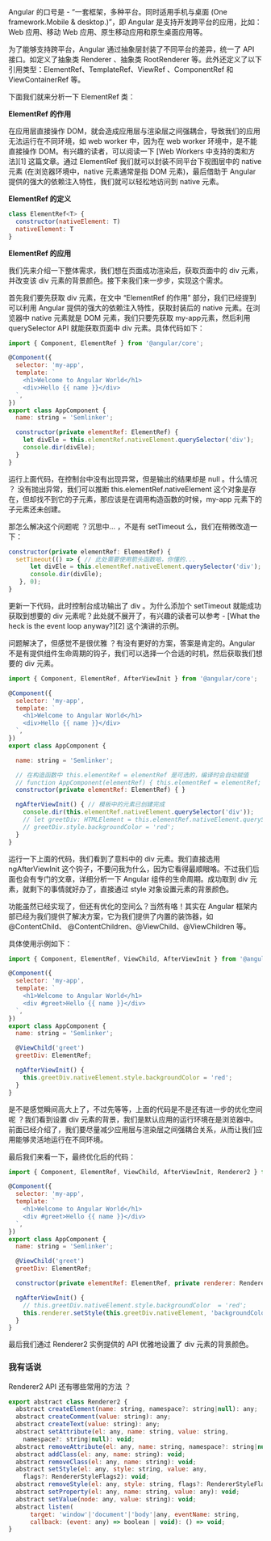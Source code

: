 Angular 的口号是 - “一套框架，多种平台。同时适用手机与桌面 (One framework.Mobile & desktop.)”，即 Angular 是支持开发跨平台的应用，比如：Web 应用、移动 Web 应用、原生移动应用和原生桌面应用等。

为了能够支持跨平台，Angular 通过抽象层封装了不同平台的差异，统一了 API 接口。如定义了抽象类 Renderer 、抽象类 RootRenderer 等。此外还定义了以下引用类型：ElementRef、TemplateRef、ViewRef 、ComponentRef 和 ViewContainerRef 等。

下面我们就来分析一下 ElementRef 类：

**ElementRef 的作用**

在应用层直接操作 DOM，就会造成应用层与渲染层之间强耦合，导致我们的应用无法运行在不同环境，如 web worker 中，因为在 web worker 环境中，是不能直接操作 DOM。有兴趣的读者，可以阅读一下 [Web Workers 中支持的类和方法][1] 这篇文章。通过 ElementRef 我们就可以封装不同平台下视图层中的 native 元素 (在浏览器环境中，native 元素通常是指 DOM 元素)，最后借助于 Angular 提供的强大的依赖注入特性，我们就可以轻松地访问到 native 元素。

**ElementRef 的定义**

```javascript
class ElementRef<T> {
  constructor(nativeElement: T)
  nativeElement: T
}
```



**ElementRef 的应用**

我们先来介绍一下整体需求，我们想在页面成功渲染后，获取页面中的 div 元素，并改变该 div 元素的背景颜色。接下来我们来一步步，实现这个需求。

首先我们要先获取 div 元素，在文中 “ElementRef 的作用” 部分，我们已经提到可以利用 Angular 提供的强大的依赖注入特性，获取封装后的 native 元素。在浏览器中 native 元素就是 DOM 元素，我们只要先获取 my-app元素，然后利用 querySelector API 就能获取页面中 div 元素。具体代码如下：

```javascript
import { Component, ElementRef } from '@angular/core';

@Component({
  selector: 'my-app',
  template: `
    <h1>Welcome to Angular World</h1>
    <div>Hello {{ name }}</div>
  `,
})
export class AppComponent {
  name: string = 'Semlinker';

  constructor(private elementRef: ElementRef) {
    let divEle = this.elementRef.nativeElement.querySelector('div');
    console.dir(divEle);
  }
}
```

运行上面代码，在控制台中没有出现异常，但是输出的结果却是 null 。什么情况 ？ 没有抛出异常，我们可以推断 this.elementRef.nativeElement 这个对象是存在，但却找不到它的子元素，那应该是在调用构造函数的时候，my-app 元素下的子元素还未创建。

那怎么解决这个问题呢 ？沉思中… ，不是有 setTimeout 么，我们在稍微改造一下：

```javascript
constructor(private elementRef: ElementRef) {
  setTimeout(() => { // 此处需要使用箭头函数哈，你懂的...
      let divEle = this.elementRef.nativeElement.querySelector('div');
      console.dir(divEle);
   }, 0);
}
```

更新一下代码，此时控制台成功输出了 div 。为什么添加个 setTimeout 就能成功获取到想要的 div 元素呢？此处就不展开了，有兴趣的读者可以参考 - [What the heck is the event loop anyway?][2] 这个演讲的示例。

问题解决了，但感觉不是很优雅 ？有没有更好的方案，答案是肯定的。Angular 不是有提供组件生命周期的钩子，我们可以选择一个合适的时机，然后获取我们想要的 div 元素。

```javascript
import { Component, ElementRef, AfterViewInit } from '@angular/core';

@Component({
  selector: 'my-app',
  template: `
    <h1>Welcome to Angular World</h1>
    <div>Hello {{ name }}</div>
  `,
})
export class AppComponent {

  name: string = 'Semlinker';

  // 在构造函数中 this.elementRef = elementRef 是可选的，编译时会自动赋值
  // function AppComponent(elementRef) { this.elementRef = elementRef; }
  constructor(private elementRef: ElementRef) { } 

  ngAfterViewInit() { // 模板中的元素已创建完成
    console.dir(this.elementRef.nativeElement.querySelector('div'));
    // let greetDiv: HTMLElement = this.elementRef.nativeElement.querySelector('div'); 
    // greetDiv.style.backgroundColor = 'red';
  }
}
```

运行一下上面的代码，我们看到了意料中的 div 元素。我们直接选用 ngAfterViewInit 这个钩子，不要问我为什么，因为它看得最顺眼咯。不过我们后面也会有专门的文章，详细分析一下 Angular 组件的生命周期。成功取到 div 元素，就剩下的事情就好办了，直接通过 style 对象设置元素的背景颜色。

功能虽然已经实现了，但还有优化的空间么？当然有咯！其实在 Angular 框架内部已经为我们提供了解决方案，它为我们提供了内置的装饰器，如 @ContentChild、 @ContentChildren、@ViewChild、@ViewChildren 等。

具体使用示例如下：

```javascript
import { Component, ElementRef, ViewChild, AfterViewInit } from '@angular/core';

@Component({
  selector: 'my-app',
  template: `
    <h1>Welcome to Angular World</h1>
    <div #greet>Hello {{ name }}</div>
  `,
})
export class AppComponent {
  name: string = 'Semlinker';

  @ViewChild('greet')
  greetDiv: ElementRef;

  ngAfterViewInit() {
    this.greetDiv.nativeElement.style.backgroundColor = 'red';
  }
}
```

是不是感觉瞬间高大上了，不过先等等，上面的代码是不是还有进一步的优化空间呢 ？我们看到设置 div 元素的背景，我们是默认应用的运行环境在是浏览器中。前面已经介绍了，我们要尽量减少应用层与渲染层之间强耦合关系，从而让我们应用能够灵活地运行在不同环境。

最后我们来看一下，最终优化后的代码：

```javascript
import { Component, ElementRef, ViewChild, AfterViewInit, Renderer2 } from '@angular/core';

@Component({
  selector: 'my-app',
  template: `
    <h1>Welcome to Angular World</h1>
    <div #greet>Hello {{ name }}</div>
  `,
})
export class AppComponent {
  name: string = 'Semlinker';

  @ViewChild('greet')
  greetDiv: ElementRef;

  constructor(private elementRef: ElementRef, private renderer: Renderer2) { }

  ngAfterViewInit() {
    // this.greetDiv.nativeElement.style.backgroundColor  = 'red';
    this.renderer.setStyle(this.greetDiv.nativeElement, 'backgroundColor', 'red');
  }
}
```

最后我们通过 Renderer2 实例提供的 API 优雅地设置了 div 元素的背景颜色。

### 我有话说

Renderer2 API 还有哪些常用的方法 ？

```javascript
export abstract class Renderer2 {
  abstract createElement(name: string, namespace?: string|null): any;
  abstract createComment(value: string): any;
  abstract createText(value: string): any;
  abstract setAttribute(el: any, name: string, value: string,
    namespace?: string|null): void;
  abstract removeAttribute(el: any, name: string, namespace?: string|null): void;
  abstract addClass(el: any, name: string): void;
  abstract removeClass(el: any, name: string): void;
  abstract setStyle(el: any, style: string, value: any, 
    flags?: RendererStyleFlags2): void;
  abstract removeStyle(el: any, style: string, flags?: RendererStyleFlags2): void;
  abstract setProperty(el: any, name: string, value: any): void;
  abstract setValue(node: any, value: string): void;
  abstract listen(
      target: 'window'|'document'|'body'|any, eventName: string,
      callback: (event: any) => boolean | void): () => void;
}
```




